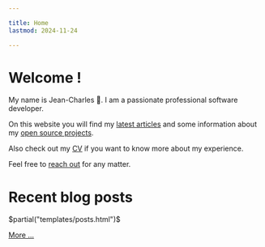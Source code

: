 ```yaml
---

title: Home
lastmod: 2024-11-24

---
```


# Welcome !

My name is Jean-Charles 👋. I am a passionate professional software developer.

On this website you will find my [latest articles](/pages/posts.html) and some 
information about my [open source projects](/pages/projects.html).

Also check out my [CV](/pages/cv.html) if you want to know more about my 
experience.

Feel free to [reach out](/pages/contact.html) for any matter.

# Recent blog posts

$partial("templates/posts.html")$

[More ...](/pages/posts.html)
